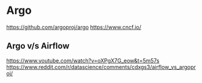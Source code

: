 # Argo
https://github.com/argoproj/argo
https://www.cncf.io/

## Argo v/s Airflow
https://www.youtube.com/watch?v=oXPgX7G_eow&t=5m57s
https://www.reddit.com/r/datascience/comments/cdxgs3/airflow_vs_argoproj/
